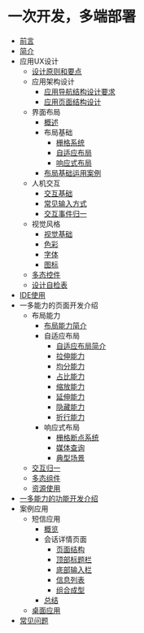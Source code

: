 # 一次开发，多端部署

- [前言](about-this-document.md)
- [简介](introduction.md)
- 应用UX设计
    - [设计原则和要点](design-principles.md)
    - 应用架构设计
        - [应用导航结构设计要求](navigation-design.md)
        - [应用页面结构设计](page-design.md)
    - 界面布局
        - [概述](layout-design-intro.md)
        - 布局基础
            - [栅格系统](layout-grid.md)
            - [自适应布局](layout-adaptive.md)
            - [响应式布局](layout-responsive.md)
        - [布局基础运用案例](layout-design-cases.md)
    - 人机交互
        - [交互基础](interaction-basics.md)
        - [常见输入方式](common-input-modes.md)
        - [交互事件归一](design-interaction-events-unification.md)
    - 视觉风格
        - [视觉基础](visual-style-basics.md)
        - [色彩](visual-style-color.md)
        - [字体](visual-style-font.md)
        - [图标](visual-style-icon.md)
    - [多态控件](design-polymorphic-components.md)
    - [设计自检表](design-checklist.md)
- [IDE使用](ide-usage.md)
- 一多能力的页面开发介绍
    - 布局能力
        - [布局能力简介](layout-intro.md)
        - 自适应布局
            - [自适应布局简介](adaptive-layout-intro.md)
            - [拉伸能力](adaptive-layout-stretching.md)
            - [均分能力](adaptive-layout-equalization.md)
            - [占比能力](adaptive-layout-proportion.md)
            - [缩放能力](adaptive-layout-scaling.md)
            - [延伸能力](adaptive-layout-extension.md)
            - [隐藏能力](adaptive-layout-hiding.md)
            - [折行能力](adaptive-layout-wrapping.md)
        - 响应式布局
            - [栅格断点系统](grid-breakpoint.md)
            - [媒体查询](media-query.md)
            - [典型场景](responsive-layout-cases.md)
    - [交互归一](interaction-events-unification.md)
    - [多态组件](polymorphic-components.md)
    - [资源使用](resource-usage.md)
- [一多能力的功能开发介绍](development-intro.md)
- 案例应用
    - 短信应用
        - [概览](sms-intro.md)
        - 会话详情页面
            - [页面结构](sms-session-page-structure.md)
            - [顶部标题栏](sms-session-page-title-bar.md)
            - [底部输入栏](sms-session-page-input-field.md)
            - [信息列表](sms-session-page-message-list.md)
            - [组合成型](sms-session-page-combined.md)
        - [总结](sms-session-summary.md)
    - [桌面应用](cases-home-screen.md)
- [常见问题](faqs.md)

